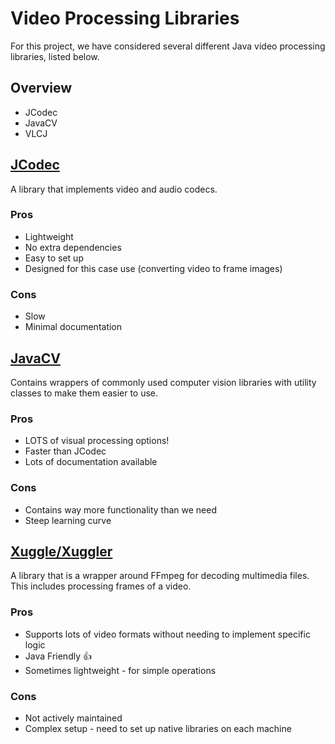 # Video Processing Libraries
For this project, we have considered several different Java video processing libraries, listed below.

## Overview
- JCodec
- JavaCV
- VLCJ

## [JCodec](http://jcodec.org/)
A library that implements video and audio codecs.
### Pros
- Lightweight
- No extra dependencies
- Easy to set up  
- Designed for this case use (converting video to frame images)
### Cons  
- Slow
- Minimal documentation
## [JavaCV](https://docs.opencv.org/4.x/)
Contains wrappers of commonly used computer vision libraries with utility classes to make them easier to use.
### Pros  
- LOTS of visual processing options!
- Faster than JCodec
- Lots of documentation available
### Cons  
- Contains way more functionality than we need
- Steep learning curve

## [Xuggle/Xuggler](https://github.com/artclarke/xuggle-xuggler?tab=readme-ov-file)
A library that is a wrapper around FFmpeg for decoding multimedia files. This includes processing frames of a video.
### Pros  
- Supports lots of video formats without needing to implement specific logic
- Java Friendly 👍
- Sometimes lightweight - for simple operations 
### Cons  
- Not actively maintained
- Complex setup - need to set up native libraries on each machine